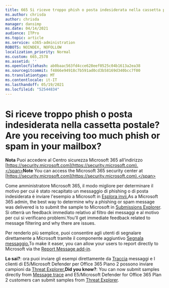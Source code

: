 ```yaml
---
title: 665 Si riceve troppo phish o posta indesiderata nella cassetta postale?
ms.author: chrisda
author: chrisda
manager: dansimp
ms.date: 04/14/2021
audience: ITPro
ms.topic: article
ms.service: o365-administration
ROBOTS: NOINDEX, NOFOLLOW
localization_priority: Normal
ms.custom: 665,2578
ms.assetid: ''
ms.openlocfilehash: ab0baac563fd4cce628eef0525c04b1613a2ea38
ms.sourcegitcommit: f4866e94918c7b591ad0cd3b58169d340bcc7f00
ms.translationtype: MT
ms.contentlocale: it-IT
ms.lasthandoff: 05/19/2021
ms.locfileid: "52544834"
---
```

# <a name="are-you-receiving-too-much-phish-or-spam-in-your-mailbox"></a><span data-ttu-id="05d04-102">Si riceve troppo phish o posta indesiderata nella cassetta postale?</span><span class="sxs-lookup"><span data-stu-id="05d04-102">Are you receiving too much phish or spam in your mailbox?</span></span>

<span data-ttu-id="05d04-103">**Nota** Puoi accedere al Centro sicurezza Microsoft 365 all’indirizzo [https://security.microsoft.com](https://security.microsoft.com).</span><span class="sxs-lookup"><span data-stu-id="05d04-103">**Note** You can access the Microsoft 365 security center at [https://security.microsoft.com](https://security.microsoft.com).</span></span>

<span data-ttu-id="05d04-104">Come amministratore Microsoft 365, il modo migliore per determinare il motivo per cui è stato recapitato un messaggio di phishing o di posta indesiderata è inviare l'esempio a Microsoft in [Esplora invii.](https://security.microsoft.com/reportsubmission)</span><span class="sxs-lookup"><span data-stu-id="05d04-104">As a Microsoft 365 admin, the best way to determine why a phishing or spam message was delivered is to submit the sample to Microsoft in [Submissions Explorer](https://security.microsoft.com/reportsubmission).</span></span> <span data-ttu-id="05d04-105">Si otterrà un feedback immediato relativo al filtro dei messaggi e al motivo per cui si verificano problemi.</span><span class="sxs-lookup"><span data-stu-id="05d04-105">You'll get immediate feedback related to message filtering and why there are issues.</span></span>

<span data-ttu-id="05d04-106">Per renderlo più semplice, puoi consentire agli utenti di segnalare direttamente a Microsoft tramite il componente aggiuntivo [Segnala messaggio.](https://appsource.microsoft.com/product/office/WA104381180?src=office&tab=Overview)</span><span class="sxs-lookup"><span data-stu-id="05d04-106">To make it easer, you can allow your users to report directly to Microsoft via the [Report Message add-in](https://appsource.microsoft.com/product/office/WA104381180?src=office&tab=Overview).</span></span>

<span data-ttu-id="05d04-107">**Lo sai?**: ora puoi inviare gli esempi direttamente da [Traccia](https://security.microsoft.com/messagetrace) messaggi e I clienti di E5/Microsoft Defender per Office 365 Piano 2 possono inviare campioni da [Threat Explorer.](/microsoft-365/security/office-365-security/threat-explorer)</span><span class="sxs-lookup"><span data-stu-id="05d04-107">**Did you know?**: You can now submit samples directly from [Message trace](https://security.microsoft.com/messagetrace) and E5/Microsoft Defender for Office 365 Plan 2 customers can submit samples from [Threat Explorer](/microsoft-365/security/office-365-security/threat-explorer).</span></span>
